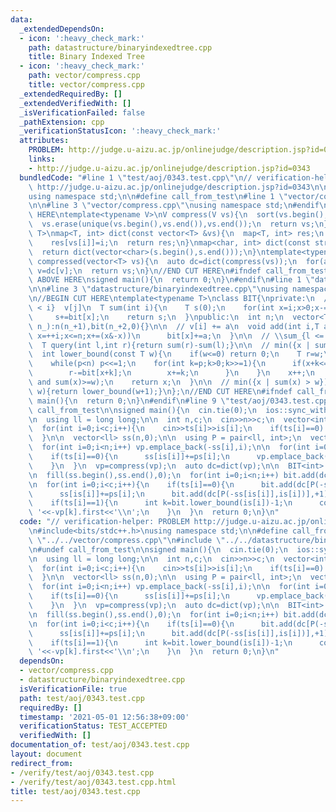 ```yaml
---
data:
  _extendedDependsOn:
  - icon: ':heavy_check_mark:'
    path: datastructure/binaryindexedtree.cpp
    title: Binary Indexed Tree
  - icon: ':heavy_check_mark:'
    path: vector/compress.cpp
    title: vector/compress.cpp
  _extendedRequiredBy: []
  _extendedVerifiedWith: []
  _isVerificationFailed: false
  _pathExtension: cpp
  _verificationStatusIcon: ':heavy_check_mark:'
  attributes:
    PROBLEM: http://judge.u-aizu.ac.jp/onlinejudge/description.jsp?id=0343
    links:
    - http://judge.u-aizu.ac.jp/onlinejudge/description.jsp?id=0343
  bundledCode: "#line 1 \"test/aoj/0343.test.cpp\"\n// verification-helper: PROBLEM\
    \ http://judge.u-aizu.ac.jp/onlinejudge/description.jsp?id=0343\n\n#include<bits/stdc++.h>\n\
    using namespace std;\n\n#define call_from_test\n#line 1 \"vector/compress.cpp\"\
    \n\n#line 3 \"vector/compress.cpp\"\nusing namespace std;\n#endif\n\n//BEGIN CUT\
    \ HERE\ntemplate<typename V>\nV compress(V vs){\n  sort(vs.begin(),vs.end());\n\
    \  vs.erase(unique(vs.begin(),vs.end()),vs.end());\n  return vs;\n}\ntemplate<typename\
    \ T>\nmap<T, int> dict(const vector<T> &vs){\n  map<T, int> res;\n  for(int i=0;i<(int)vs.size();i++)\n\
    \    res[vs[i]]=i;\n  return res;\n}\nmap<char, int> dict(const string &s){\n\
    \  return dict(vector<char>(s.begin(),s.end()));\n}\ntemplate<typename T>\nvector<T>\
    \ compressed(vector<T> vs){\n  auto dc=dict(compress(vs));\n  for(auto &v:vs)\
    \ v=dc[v];\n  return vs;\n}\n//END CUT HERE\n#ifndef call_from_test\n//INSERT\
    \ ABOVE HERE\nsigned main(){\n  return 0;\n}\n#endif\n#line 1 \"datastructure/binaryindexedtree.cpp\"\
    \n\n#line 3 \"datastructure/binaryindexedtree.cpp\"\nusing namespace std;\n#endif\n\
    \n//BEGIN CUT HERE\ntemplate<typename T>\nclass BIT{\nprivate:\n  // \\sum_{j\
    \ < i}  v[j]\n  T sum(int i){\n    T s(0);\n    for(int x=i;x>0;x-=(x&-x))\n \
    \     s+=bit[x];\n    return s;\n  }\npublic:\n  int n;\n  vector<T> bit;\n  BIT(int\
    \ n_):n(n_+1),bit(n_+2,0){}\n\n  // v[i] += a\n  void add(int i,T a){\n    for(int\
    \ x=++i;x<=n;x+=(x&-x))\n      bit[x]+=a;\n  }\n\n  // \\sum_{l <= i < r} v[i]\n\
    \  T query(int l,int r){return sum(r)-sum(l);}\n\n  // min({x | sum(x) >= w})\n\
    \  int lower_bound(const T w){\n    if(w<=0) return 0;\n    T r=w;\n    int x=0,p=1;\n\
    \    while(p<n) p<<=1;\n    for(int k=p;k>0;k>>=1){\n      if(x+k<=n and bit[x+k]<r){\n\
    \        r-=bit[x+k];\n        x+=k;\n      }\n    }\n    x++;\n    assert(sum(x-1)<w\
    \ and sum(x)>=w);\n    return x;\n  }\n\n  // min({x | sum(x) > w})\n  int upper_bound(T\
    \ w){return lower_bound(w+1);}\n};\n//END CUT HERE\n#ifndef call_from_test\nsigned\
    \ main(){\n  return 0;\n}\n#endif\n#line 9 \"test/aoj/0343.test.cpp\"\n#undef\
    \ call_from_test\n\nsigned main(){\n  cin.tie(0);\n  ios::sync_with_stdio(0);\n\
    \n  using ll = long long;\n\n  int n,c;\n  cin>>n>>c;\n  vector<int> ts(c),is(c),ps(c);\n\
    \  for(int i=0;i<c;i++){\n    cin>>ts[i]>>is[i];\n    if(ts[i]==0) cin>>ps[i],is[i]--;\n\
    \  }\n\n  vector<ll> ss(n,0);\n\n  using P = pair<ll, int>;\n  vector<P> vp;\n\
    \  for(int i=0;i<n;i++) vp.emplace_back(-ss[i],i);\n\n  for(int i=0;i<c;i++){\n\
    \    if(ts[i]==0){\n      ss[is[i]]+=ps[i];\n      vp.emplace_back(-ss[is[i]],is[i]);\n\
    \    }\n  }\n  vp=compress(vp);\n  auto dc=dict(vp);\n\n  BIT<int> bit(vp.size());\n\
    \n  fill(ss.begin(),ss.end(),0);\n  for(int i=0;i<n;i++) bit.add(dc[P(-ss[i],i)],+1);\n\
    \n  for(int i=0;i<c;i++){\n    if(ts[i]==0){\n      bit.add(dc[P(-ss[is[i]],is[i])],-1);\n\
    \      ss[is[i]]+=ps[i];\n      bit.add(dc[P(-ss[is[i]],is[i])],+1);\n    }\n\
    \    if(ts[i]==1){\n      int k=bit.lower_bound(is[i])-1;\n      cout<<vp[k].second+1<<'\
    \ '<<-vp[k].first<<'\\n';\n    }\n  }\n  return 0;\n}\n"
  code: "// verification-helper: PROBLEM http://judge.u-aizu.ac.jp/onlinejudge/description.jsp?id=0343\n\
    \n#include<bits/stdc++.h>\nusing namespace std;\n\n#define call_from_test\n#include\
    \ \"../../vector/compress.cpp\"\n#include \"../../datastructure/binaryindexedtree.cpp\"\
    \n#undef call_from_test\n\nsigned main(){\n  cin.tie(0);\n  ios::sync_with_stdio(0);\n\
    \n  using ll = long long;\n\n  int n,c;\n  cin>>n>>c;\n  vector<int> ts(c),is(c),ps(c);\n\
    \  for(int i=0;i<c;i++){\n    cin>>ts[i]>>is[i];\n    if(ts[i]==0) cin>>ps[i],is[i]--;\n\
    \  }\n\n  vector<ll> ss(n,0);\n\n  using P = pair<ll, int>;\n  vector<P> vp;\n\
    \  for(int i=0;i<n;i++) vp.emplace_back(-ss[i],i);\n\n  for(int i=0;i<c;i++){\n\
    \    if(ts[i]==0){\n      ss[is[i]]+=ps[i];\n      vp.emplace_back(-ss[is[i]],is[i]);\n\
    \    }\n  }\n  vp=compress(vp);\n  auto dc=dict(vp);\n\n  BIT<int> bit(vp.size());\n\
    \n  fill(ss.begin(),ss.end(),0);\n  for(int i=0;i<n;i++) bit.add(dc[P(-ss[i],i)],+1);\n\
    \n  for(int i=0;i<c;i++){\n    if(ts[i]==0){\n      bit.add(dc[P(-ss[is[i]],is[i])],-1);\n\
    \      ss[is[i]]+=ps[i];\n      bit.add(dc[P(-ss[is[i]],is[i])],+1);\n    }\n\
    \    if(ts[i]==1){\n      int k=bit.lower_bound(is[i])-1;\n      cout<<vp[k].second+1<<'\
    \ '<<-vp[k].first<<'\\n';\n    }\n  }\n  return 0;\n}\n"
  dependsOn:
  - vector/compress.cpp
  - datastructure/binaryindexedtree.cpp
  isVerificationFile: true
  path: test/aoj/0343.test.cpp
  requiredBy: []
  timestamp: '2021-05-01 12:56:38+09:00'
  verificationStatus: TEST_ACCEPTED
  verifiedWith: []
documentation_of: test/aoj/0343.test.cpp
layout: document
redirect_from:
- /verify/test/aoj/0343.test.cpp
- /verify/test/aoj/0343.test.cpp.html
title: test/aoj/0343.test.cpp
---
```

